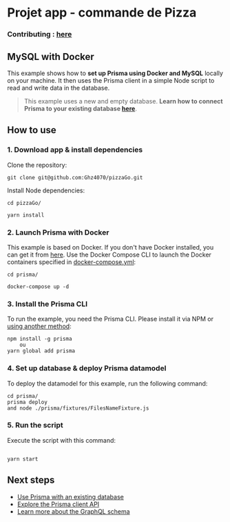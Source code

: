# Projet app - commande de Pizza

### Contributing : [here](.github/contributing.md)

## MySQL with Docker

This example shows how to **set up Prisma using Docker and MySQL** locally on your machine. It then uses the Prisma client in a simple Node script to read and write data in the database.

> This example uses a new and empty database. **Learn how to connect Prisma to your existing database [here](https://www.prisma.io/docs/-a003/)**.

## How to use

### 1. Download app & install dependencies

Clone the repository:

```
git clone git@github.com:Ghz4070/pizzaGo.git 
```

Install Node dependencies:

```
cd pizzaGo/

yarn install
```

### 2. Launch Prisma with Docker

This example is based on Docker. If you don't have Docker installed, you can get it from [here](https://store.docker.com/search?type=edition&offering=community). Use the Docker Compose CLI to launch the Docker containers specified in [docker-compose.yml](./back/docker-compose.yml):

```
cd prisma/

docker-compose up -d
```

### 3. Install the Prisma CLI

To run the example, you need the Prisma CLI. Please install it via NPM or [using another method](https://www.prisma.io/docs/prisma-cli-and-configuration/using-the-prisma-cli-alx4/#installation):

```
npm install -g prisma
	ou
yarn global add prisma  
```

### 4. Set up database & deploy Prisma datamodel

To deploy the datamodel for this example, run the following command:

```
cd prisma/
prisma deploy
and node ./prisma/fixtures/FilesNameFixture.js
```

### 5. Run the script

Execute the script with this command: 

```

yarn start
```

## Next steps

- [Use Prisma with an existing database](https://www.prisma.io/docs/-a003/)
- [Explore the Prisma client API](https://www.prisma.io/client/client-javascript)
- [Learn more about the GraphQL schema](https://www.prisma.io/blog/graphql-server-basics-the-schema-ac5e2950214e/)